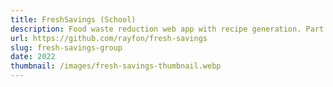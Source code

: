 ```yaml
---
title: FreshSavings (School)
description: Food waste reduction web app with recipe generation. Part of a school project.
url: https://github.com/rayfon/fresh-savings
slug: fresh-savings-group
date: 2022
thumbnail: /images/fresh-savings-thumbnail.webp
---
```

